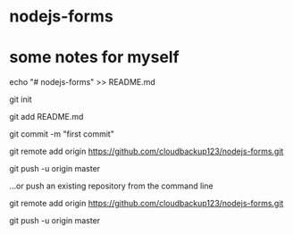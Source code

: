 # nodejs-forms
 
# some notes for myself

echo "# nodejs-forms" >> README.md

git init

git add README.md

git commit -m "first commit"

git remote add origin https://github.com/cloudbackup123/nodejs-forms.git

git push -u origin master

…or push an existing repository from the command line

git remote add origin https://github.com/cloudbackup123/nodejs-forms.git

git push -u origin master
